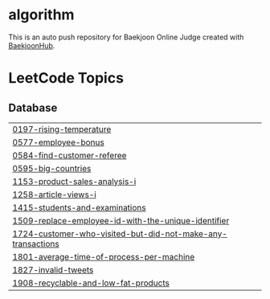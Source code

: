 # algorithm
This is an auto push repository for Baekjoon Online Judge created with [BaekjoonHub](https://github.com/BaekjoonHub/BaekjoonHub).

<!---LeetCode Topics Start-->
# LeetCode Topics
## Database
|  |
| ------- |
| [0197-rising-temperature](https://github.com/pottq577/algorithm/tree/master/0197-rising-temperature) |
| [0577-employee-bonus](https://github.com/pottq577/algorithm/tree/master/0577-employee-bonus) |
| [0584-find-customer-referee](https://github.com/pottq577/algorithm/tree/master/0584-find-customer-referee) |
| [0595-big-countries](https://github.com/pottq577/algorithm/tree/master/0595-big-countries) |
| [1153-product-sales-analysis-i](https://github.com/pottq577/algorithm/tree/master/1153-product-sales-analysis-i) |
| [1258-article-views-i](https://github.com/pottq577/algorithm/tree/master/1258-article-views-i) |
| [1415-students-and-examinations](https://github.com/pottq577/algorithm/tree/master/1415-students-and-examinations) |
| [1509-replace-employee-id-with-the-unique-identifier](https://github.com/pottq577/algorithm/tree/master/1509-replace-employee-id-with-the-unique-identifier) |
| [1724-customer-who-visited-but-did-not-make-any-transactions](https://github.com/pottq577/algorithm/tree/master/1724-customer-who-visited-but-did-not-make-any-transactions) |
| [1801-average-time-of-process-per-machine](https://github.com/pottq577/algorithm/tree/master/1801-average-time-of-process-per-machine) |
| [1827-invalid-tweets](https://github.com/pottq577/algorithm/tree/master/1827-invalid-tweets) |
| [1908-recyclable-and-low-fat-products](https://github.com/pottq577/algorithm/tree/master/1908-recyclable-and-low-fat-products) |
<!---LeetCode Topics End-->